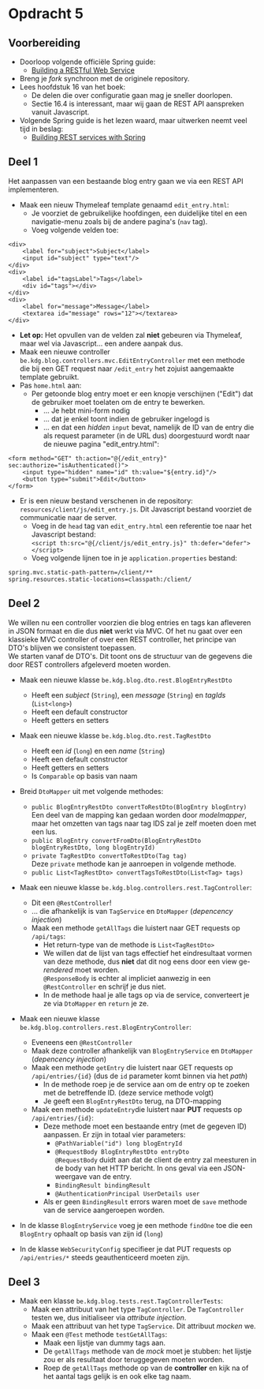Opdracht 5
==
Voorbereiding
--
* Doorloop volgende officiële Spring guide:
  * [Building a RESTful Web Service](https://spring.io/guides/gs/rest-service/)
* Breng je _fork_ synchroon met de originele repository.
* Lees hoofdstuk 16 van het boek:
  * De delen die over configuratie gaan mag je sneller doorlopen.
  * Sectie 16.4 is interessant, maar wij gaan de REST API aanspreken
  vanuit Javascript.
* Volgende Spring guide is het lezen waard, maar uitwerken neemt veel tijd in beslag:
  * [Building REST services with Spring](https://spring.io/guides/tutorials/bookmarks/)

Deel 1
--
Het aanpassen van een bestaande blog entry gaan we via een
REST API implementeren.

* Maak een nieuw Thymeleaf template genaamd `edit_entry.html`:
  * Je voorziet de gebruikelijke hoofdingen, een duidelijke titel
  en een navigatie-menu zoals bij de andere pagina's (`nav` tag).
  * Voeg volgende velden toe:
```
<div>
    <label for="subject">Subject</label>
    <input id="subject" type="text"/>
</div>
<div>
    <label id="tagsLabel">Tags</label>
    <div id="tags"></div>
</div>
<div>
    <label for="message">Message</label>
    <textarea id="message" rows="12"></textarea>
</div>
```
  * **Let op:** Het opvullen van de velden zal **niet** gebeuren via
  Thymeleaf, maar wel via Javascript... een andere aanpak dus.
* Maak een nieuwe controller `be.kdg.blog.controllers.mvc.EditEntryController`
met een methode die bij een GET request naar `/edit_entry` het zojuist aangemaakte
template gebruikt.
* Pas `home.html` aan:
  * Per getoonde blog entry moet er een knopje verschijnen ("Edit")
  dat de gebruiker moet toelaten om de entry te bewerken.
    * ... Je hebt mini-form nodig
    * ... dat je enkel toont indien de gebruiker ingelogd is
    * ... en dat een _hidden_ `input` bevat, namelijk de ID van
    de entry die als request parameter (in de URL dus) doorgestuurd wordt naar
    de nieuwe pagina "edit_entry.html":
```
<form method="GET" th:action="@{/edit_entry}" sec:authorize="isAuthenticated()">
    <input type="hidden" name="id" th:value="${entry.id}"/>
    <button type="submit">Edit</button>
</form>
```

* Er is een nieuw bestand verschenen in de repository: `resources/client/js/edit_entry.js`.
Dit Javascript bestand voorziet de communicatie naar de server.
  * Voeg in de `head` tag van `edit_entry.html` een referentie toe naar het Javascript bestand:  
  `<script th:src="@{/client/js/edit_entry.js}" th:defer="defer"></script>`
  * Voeg volgende lijnen toe in je `application.properties` bestand:
```
spring.mvc.static-path-pattern=/client/**
spring.resources.static-locations=classpath:/client/
```

Deel 2
--
We willen nu een controller voorzien die blog entries en tags kan
afleveren in JSON formaat en die dus **niet** werkt via MVC.
Of het nu gaat over een klassieke MVC controller of over een
REST controller, het principe van DTO's blijven we consistent toepassen.  
We starten vanaf de DTO's. Dit toont ons de structuur van de
gegevens die door REST controllers afgeleverd moeten worden.

* Maak een nieuwe klasse `be.kdg.blog.dto.rest.BlogEntryRestDto`
  * Heeft een _subject_ (`String`), een _message_ (`String`) en _tagIds_ (`List<long>`)
  * Heeft een default constructor
  * Heeft getters en setters
* Maak een nieuwe klasse `be.kdg.blog.dto.rest.TagRestDto`
  * Heeft een _id_ (`long`) en een _name_ (`String`)
  * Heeft een default constructor
  * Heeft getters en setters
  * Is `Comparable` op basis van naam
* Breid `DtoMapper` uit met volgende methodes:
  * `public BlogEntryRestDto convertToRestDto(BlogEntry blogEntry)`  
  Een deel van de mapping kan gedaan worden door _modelmapper_, maar het omzetten
  van tags naar tag IDS zal je zelf moeten doen met een lus.
  * `public BlogEntry convertFromDto(BlogEntryRestDto blogEntryRestDto, long blogEntryId)`
  * `private TagRestDto convertToRestDto(Tag tag)`  
  Deze `private` methode kan je aanroepen in volgende methode.
  * `public List<TagRestDto> convertTagsToRestDto(List<Tag> tags)`

* Maak een nieuwe klasse `be.kdg.blog.controllers.rest.TagController`:
  * Dit een `@RestController`!
  * ... die afhankelijk is van `TagService` en `DtoMapper` (_depencency injection_)
  * Maak een methode `getAllTags` die luistert naar GET requests
  op `/api/tags`:
    * Het return-type van de methode is `List<TagRestDto>`
    * We willen dat de lijst van tags effectief het eindresultaat
    vormen van deze methode, dus **niet** dat dit nog eens door
    een view ge-_rendered_ moet worden.  
    `@ResponseBody` is echter al impliciet aanwezig in een
    `@RestController` en schrijf je dus niet.
    * In de methode haal je alle tags op via de service, converteert
    je ze via `DtoMapper` en `return` je ze.

* Maak een nieuwe klasse `be.kdg.blog.controllers.rest.BlogEntryController`:
  * Eveneens een `@RestController`
  * Maak deze controller afhankelijk van `BlogEntryService` en `DtoMapper` (_depencency injection_)
  * Maak een methode `getEntry` die luistert naar GET requests op
  `/api/entries/{id}` (dus de `id` parameter komt binnen via het _path_)
    * In de methode roep je de service aan om de entry op te zoeken
    met de betreffende ID. (deze service methode volgt)
    * Je geeft een `BlogEntryRestDto` terug, na DTO-mapping
  * Maak een methode `updateEntry`die luistert naar **PUT**
  requests op `/api/entries/{id}`:
    * Deze methode moet een bestaande entry (met de gegeven ID)
    aanpassen. Er zijn in totaal vier parameters:
      * `@PathVariable("id") long blogEntryId`
      * `@RequestBody BlogEntryRestDto entryDto`  
      `@RequestBody` duidt aan dat de client de entry zal meesturen in de body van het HTTP bericht.
      In ons geval via een JSON-weergave van de entry.
      * `BindingResult bindingResult`
      * `@AuthenticationPrincipal UserDetails user`
    * Als er geen `BindingResult` errors waren moet de `save` methode
    van de service aangeroepen worden.
    
* In de klasse `BlogEntryService` voeg je een methode `findOne` toe
die een `BlogEntry` ophaalt op basis van zijn id (`long`)

* In de klasse `WebSecurityConfig` specifieer je dat PUT requests
op `/api/entries/*` steeds geauthenticeerd moeten zijn.

Deel 3
--
* Maak een klasse `be.kdg.blog.tests.rest.TagControllerTests`:
  * Maak een attribuut van het type `TagController`.
  De `TagController` testen we, dus initialiseer via
  _attribute injection_.
  * Maak een attribuut van het type `TagService`. Dit
  attribuut _mocken_ we.
  * Maak een `@Test` methode `testGetAllTags`:
    * Maak een lijstje van dummy tags aan.
    * De `getAllTags` methode van de _mock_ moet
    je stubben: het lijstje zou er als resultaat
    door teruggegeven moeten worden.
    * Roep de `getAllTags` methode op van de **controller** en
    kijk na of het aantal tags gelijk is en ook elke tag naam.
